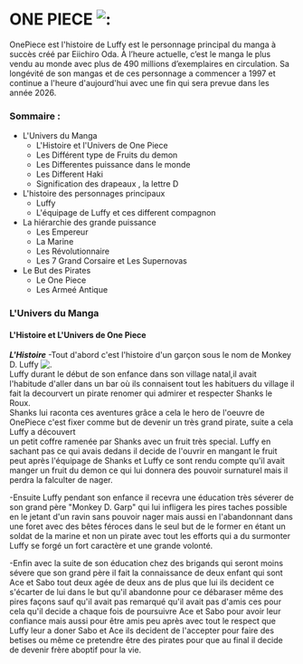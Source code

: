 # ONE PIECE ![:](https://user-images.githubusercontent.com/115543708/197352998-c8acdf96-8d13-4a90-9745-683a5183745a.jpg)

OnePiece est l'histoire de Luffy est le personnage principal du manga à succès créé par Eiichiro Oda. À l’heure actuelle, c’est le manga le plus vendu au monde avec plus de 490 millions d’exemplaires en circulation. Sa longévité de son mangas et de ces personnage a commencer a 1997 et continue a l'heure d'aujourd'hui avec une fin qui sera prevue dans les année 2026.

### Sommaire :

   * L'Univers du Manga
        * L'Histoire et l'Univers de One Piece
        * Les Différent type de Fruits du demon
        * Les Differentes puissance dans le monde 
        * Les Different Haki
        * Signification des drapeaux , la lettre D
   * L'histoire des personnages principaux 
        * Luffy 
        * L'équipage de Luffy et ces different compagnon
   * La hiérarchie des grande puissance
        * Les Empereur
        * La Marine
        * Les Révolutionnaire
        * Les 7 Grand Corsaire et Les Supernovas
   * Le But des Pirates
        * Le One Piece
        * Les Armeé Antique
        
        
### L'Univers du Manga

#### L'Histoire et L'Univers de One Piece

**_L'Histoire_**
-Tout d'abord c'est l'histoire d'un garçon sous le nom de Monkey D. Luffy ![.](https://user-images.githubusercontent.com/115543708/197363067-5f2b49a1-cdcb-42a5-b729-76bcfe0e87fb.png)                                                                                      
Luffy durant le début de son enfance dans son village natal,il avait l'habitude d'aller dans un bar où ils connaisent tout les habituers du village il fait la 
decourvert un pirate renomer qui admirer et respecter Shanks le Roux.                                                                                                   
Shanks lui raconta ces aventures grâce a cela le hero de l'oeuvre de OnePiece c'est fixer comme but de devenir un très grand pirate, suite a cela Luffy a découvert  
un petit coffre ramenée par Shanks avec un fruit très special.
Luffy en sachant pas ce qui avais dedans il decide de l'ouvrir en mangant le fruit peut après l'équipage de Shanks et Luffy ce sont rendu compte qu'il 
avait manger un fruit du demon ce qui lui donnera des pouvoir surnaturel mais il perdra la falculter de nager.

-Ensuite Luffy pendant son enfance il recevra une éducation très séverer de son grand père "Monkey D. Garp" qui lui infligera les pires taches possible en le jetant 
d'un ravin sans pouvoir nager mais aussi en l'abandonnant dans une foret avec des bêtes féroces dans le seul but de le former en étant un soldat de la marine et non un 
pirate avec tout les efforts qui a du surmonter Luffy se forgé un fort caractère et une grande volonté.

-Enfin avec la suite de son éducation chez des brigands qui seront moins sévere que son grand père il fait la connaissance de deux enfant qui sont Ace et Sabo tout 
deux agée de deux ans de plus que lui ils decident ce s'écarter de lui dans le but qu'il abandonne pour ce débaraser même des pires façons sauf qu'il avait pas 
remarqué qu'il avait pas d'amis ces pour cela qu'il decide a chaque fois de poursuivre Ace et Sabo pour avoir leur confiance mais aussi pour être amis peu après avec 
tout le respect que Luffy leur a doner Sabo et Ace ils decident de l'accepter pour faire des betises ou même ce pretendre être des pirates pour que au 
final il decide de devenir frère aboptif pour la vie.

